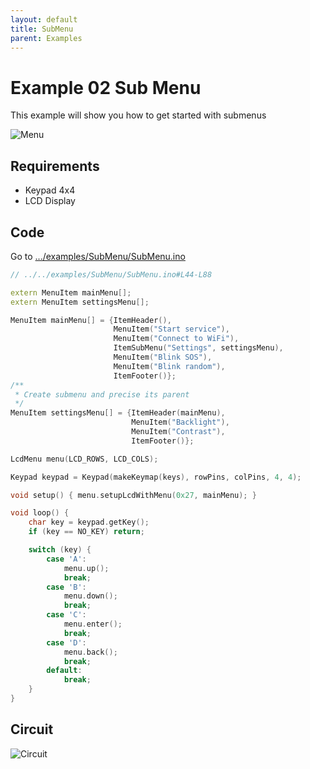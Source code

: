 ```yaml
---
layout: default
title: SubMenu
parent: Examples
---
```


# Example 02 Sub Menu

This example will show you how to get started with submenus

![Menu](https://i.imgur.com/8jALlOH.gif)

## Requirements

- Keypad 4x4
- LCD Display

## Code

Go to [.../examples/SubMenu/SubMenu.ino](https://github.com/forntoh/LcdMenu/tree/master/examples/SubMenu/SubMenu.ino)

```cpp
// ../../examples/SubMenu/SubMenu.ino#L44-L88

extern MenuItem mainMenu[];
extern MenuItem settingsMenu[];

MenuItem mainMenu[] = {ItemHeader(),
                       MenuItem("Start service"),
                       MenuItem("Connect to WiFi"),
                       ItemSubMenu("Settings", settingsMenu),
                       MenuItem("Blink SOS"),
                       MenuItem("Blink random"),
                       ItemFooter()};
/**
 * Create submenu and precise its parent
 */
MenuItem settingsMenu[] = {ItemHeader(mainMenu),
                           MenuItem("Backlight"),
                           MenuItem("Contrast"),
                           ItemFooter()};

LcdMenu menu(LCD_ROWS, LCD_COLS);

Keypad keypad = Keypad(makeKeymap(keys), rowPins, colPins, 4, 4);

void setup() { menu.setupLcdWithMenu(0x27, mainMenu); }

void loop() {
    char key = keypad.getKey();
    if (key == NO_KEY) return;

    switch (key) {
        case 'A':
            menu.up();
            break;
        case 'B':
            menu.down();
            break;
        case 'C':
            menu.enter();
            break;
        case 'D':
            menu.back();
            break;
        default:
            break;
    }
}
```

## Circuit

<img src="{{ site.baseurl }}/assets/img/circuit.png" alt="Circuit">
